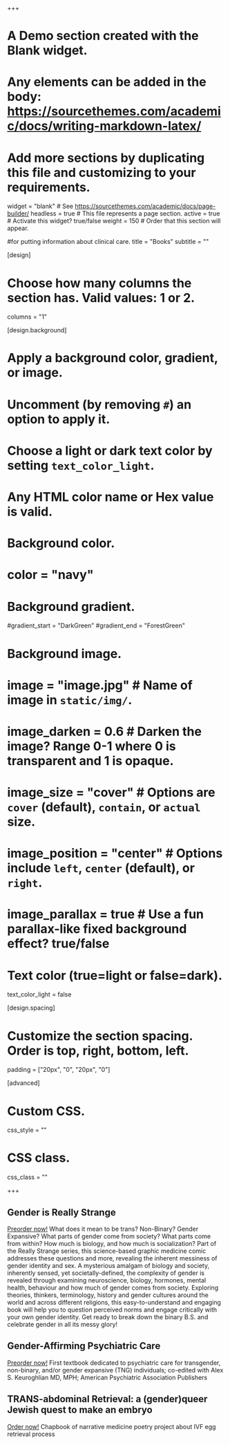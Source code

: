 +++
# A Demo section created with the Blank widget.
# Any elements can be added in the body: https://sourcethemes.com/academic/docs/writing-markdown-latex/
# Add more sections by duplicating this file and customizing to your requirements.

widget = "blank"  # See https://sourcethemes.com/academic/docs/page-builder/
headless = true  # This file represents a page section.
active = true  # Activate this widget? true/false
weight = 150  # Order that this section will appear.

#for putting information about clinical care. 
title = "Books"
subtitle = ""

[design]
  # Choose how many columns the section has. Valid values: 1 or 2.
  columns = "1"

[design.background]
  # Apply a background color, gradient, or image.
  #   Uncomment (by removing `#`) an option to apply it.
  #   Choose a light or dark text color by setting `text_color_light`.
  #   Any HTML color name or Hex value is valid.

  # Background color.
  # color = "navy"
  
  # Background gradient.
  #gradient_start = "DarkGreen"
  #gradient_end = "ForestGreen"
  
  # Background image.
  # image = "image.jpg"  # Name of image in `static/img/`.
  # image_darken = 0.6  # Darken the image? Range 0-1 where 0 is transparent and 1 is opaque.
  # image_size = "cover"  #  Options are `cover` (default), `contain`, or `actual` size.
  # image_position = "center"  # Options include `left`, `center` (default), or `right`.
  # image_parallax = true  # Use a fun parallax-like fixed background effect? true/false
  
  # Text color (true=light or false=dark).
  text_color_light = false

[design.spacing]
  # Customize the section spacing. Order is top, right, bottom, left.
  padding = ["20px", "0", "20px", "0"]

[advanced]
 # Custom CSS. 
 css_style = ""
 
 # CSS class.
 css_class = ""

+++


## Gender is Really Strange 
[Preorder now!](https://us.jkp.com/products/gender-is-really-strange?_pos=1&_psq=gender+is+really+str&_ss=e&_v=1.0)
What does it mean to be trans? Non-Binary? Gender Expansive? What parts of gender come from society? What parts come from within? How much is biology, and how much is socialization? Part of the Really Strange series, this science-based graphic medicine comic addresses these questions and more, revealing the inherent messiness of gender identity and sex. A mysterious amalgam of biology and society, inherently sensed, yet societally-defined, the complexity of gender is revealed through examining neuroscience, biology, hormones, mental health, behaviour and how much of gender comes from society. Exploring theories, thinkers, terminology, history and gender cultures around the world and across different religions, this easy-to-understand and engaging book will help you to question perceived norms and engage critically with your own gender identity. Get ready to break down the binary B.S. and celebrate gender in all its messy glory!

##

## Gender-Affirming Psychiatric Care
[Preorder now!](https://www.barnesandnoble.com/w/gender-affirming-psychiatric-care-teddy-g-goetz-md-ms/1143188824)
First textbook dedicated to psychiatric care for transgender, non-binary, and/or gender expansive (TNG) individuals; co-edited with Alex S. Keuroghlian MD, MPH; American Psychiatric Association Publishers

##

## TRANS-abdominal Retrieval: a (gender)queer Jewish quest to make an embryo
[Order now!](https://www.amazon.com/TRANSabdominal-Retrieval-gender-Jewish-embryo-ebook/dp/B0CD7J446C/ref=sr_1_1?crid=26TDDXG4MAR8Q&keywords=transabdominal+retrieval&qid=1690904124&sprefix=transabdominal+retrieval%2Caps%2C66&sr=8-1) 
Chapbook of narrative medicine poetry project about IVF egg retrieval process
